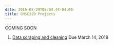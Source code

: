 ```yaml
---
date: 2016-08-29T08:54:44-04:00
title: CMSC320 Projects
---
```


COMING SOON

1. [Data scraping and cleaning](project1/) Due March 14, 2018
<!--2. [Data wrangling and EDA](Project2/) Due Nov. 2, 2016
3. [Regression and classification](project3/) Due Dec. 2, 2016  
4. [Interactive data visualization and mapping](Project4/) Due Dec. 12, 2016
-->
